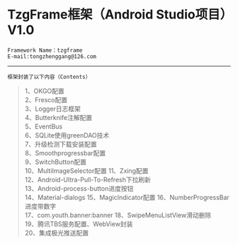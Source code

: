 # TzgFrame框架（Android Studio项目）V1.0
```
Framework Name：tzgframe
E-mail:tongzhenggang@126.com
```

---
```
框架封装了以下内容（Contents）
```

>1、OKGO配置	
2、Fresco配置	
3、Logger日志框架	
4、Butterknife注解配置	
5、EventBus	
6、SQLite使用greenDAO技术	
7、升级检测下载安装配置	
8、Smoothprogressbar配置	
9、SwitchButton配置	
10、MultiImageSelector配置	
11、Zxing配置	
12、Android-Ultra-Pull-To-Refresh下拉刷新	
13、Android-process-button进度按钮	
14、Material-dialogs	
15、MagicIndicator配置	
16、NumberProgressBar进度带数字	
17、com.youth.banner:banner
18、SwipeMenuListView滑动删除		
19、腾讯TBS服务配置、WebView封装	
20、集成极光推送配置


